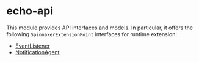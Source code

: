 # echo-api

This module provides API interfaces and models.  In particular, it offers the following
`SpinnakerExtensionPoint` interfaces for runtime extension:

- [EventListener](src/main/java/com/netflix/spinnaker/echo/api/events/EventListener.java)
- [NotificationAgent](src/main/java/com/netflix/spinnaker/echo/api/events/NotificationAgent.java)
